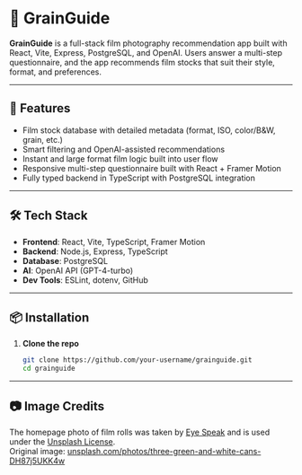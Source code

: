 # 📸 GrainGuide

**GrainGuide** is a full-stack film photography recommendation app built with React, Vite, Express, PostgreSQL, and OpenAI. Users answer a multi-step questionnaire, and the app recommends film stocks that suit their style, format, and preferences.

---

## 🚀 Features

- Film stock database with detailed metadata (format, ISO, color/B&W, grain, etc.)
- Smart filtering and OpenAI-assisted recommendations
- Instant and large format film logic built into user flow
- Responsive multi-step questionnaire built with React + Framer Motion
- Fully typed backend in TypeScript with PostgreSQL integration

---

## 🛠 Tech Stack

- **Frontend**: React, Vite, TypeScript, Framer Motion
- **Backend**: Node.js, Express, TypeScript
- **Database**: PostgreSQL
- **AI**: OpenAI API (GPT-4-turbo)
- **Dev Tools**: ESLint, dotenv, GitHub

---

## 📦 Installation

1. **Clone the repo**
   ```bash
   git clone https://github.com/your-username/grainguide.git
   cd grainguide

---

## 📷 Image Credits

The homepage photo of film rolls was taken by [Eye Speak](https://unsplash.com/@eyespeak) and is used under the [Unsplash License](https://unsplash.com/license).  
Original image: [unsplash.com/photos/three-green-and-white-cans-DH87j5UKK4w](https://unsplash.com/photos/three-green-and-white-cans-DH87j5UKK4w)
